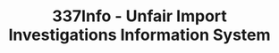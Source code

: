 ---
layout: default
bigquery: https://console.cloud.google.com/bigquery?p=patents-public-data&d=usitc_investigations&page=dataset&project=sheets-management-319211
citation: US International Trade Commission 337Info Unfair Import Investigations Information
  System
contributors: US International Trade Comission
cost: None
description: US International Trade Commission 337Info Unfair Import Investigations
  Information System contains data on investigations done under Section 337. Section
  337 declares the infringement of certain statutory intellectual property rights
  and other forms of unfair competition in import trade to be unlawful practices.
  Most Section 337 investigations involve allegations of patent or registered trademark
  infringement.
documentation: FAQ and tutorial available on the site
last_edit: 04/07/2022, 06:30:09
location: https://pubapps2.usitc.gov/337external/
maintained_by: US International Trade Comission
schema_fields:
- publication_number
- scheduledEndDateEvidHear
- actualStartDateEvidHear
- endDateMarkmanHearing
- id
- currentActiveALJ
- respondent
- actualEndDateEvidHear
- ouiiParticipation
- dateOfPublicationFrNotice
- invUnfairAct
- trademarkNumbers
- docketNo
- aljAssigned
- investigationNo
- copyrightNumbers
- issueDateOtherNonFinal
- teoProceedingInvolved
- startDateMarkmanHearing
- patentNumber
- finalDetNoViolation
- finalIdOnViolationDue
- lastUpdated
- targetDate
- title
- complainant
- markmanHearing
- patentNumbers
- finalIdOnViolationIssue
- currentStatus
- internalRemand
- investigationType
- teoReliefGranted
- finalDetViolation
- investigationTermDate
- ouiiAttorney
- scheduledStartDateEvidHear
- dateComplaintFiled
- cafcAppeals
- teoIdIssueDate
- htsNumbers
- teoIdDueDate
- dateCreated
- gcAttorney
shortname: unfair_import_investigations
tags:
- import
- legal
- trade
timeframe: 2008-2021 (prior to 2008 downloadable as a JSON file)
title: 337Info - Unfair Import Investigations Information System
uuid: 2721f5ec-e599-4890-9265-9706719fc71e
---